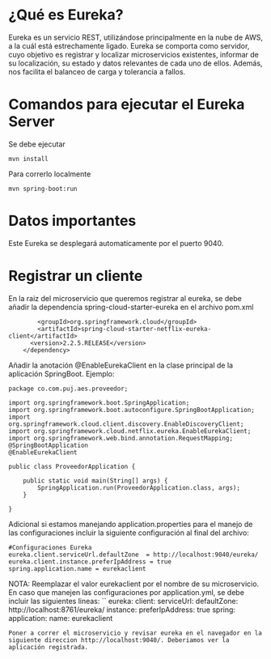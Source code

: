 # ¿Qué es Eureka?

Eureka es un servicio REST, utilizándose principalmente en la nube de AWS, a la cuál está estrechamente ligado. Eureka se comporta como servidor, cuyo objetivo es registrar y localizar microservicios existentes, informar de su localización, su estado y datos relevantes de cada uno de ellos. Además, nos facilita el balanceo de carga y tolerancia a fallos.

# Comandos para ejecutar el Eureka Server

Se debe ejecutar 
``` 
mvn install
```
Para correrlo localmente 
``` 
mvn spring-boot:run
```
# Datos importantes

Este Eureka se desplegará automaticamente por el puerto 9040.

# Registrar un cliente 

En la raiz del microservicio que queremos registrar al eureka, se debe añadir la dependencia spring-cloud-starter-eureka en el archivo pom.xml

```<dependency>
		<groupId>org.springframework.cloud</groupId>
		<artifactId>spring-cloud-starter-netflix-eureka-client</artifactId>
      <version>2.2.5.RELEASE</version>
	</dependency>
```

Añadir la anotación @EnableEurekaClient en la clase principal de la aplicación SpringBoot. Ejemplo:

```
package co.com.puj.aes.proveedor;

import org.springframework.boot.SpringApplication;
import org.springframework.boot.autoconfigure.SpringBootApplication;
import org.springframework.cloud.client.discovery.EnableDiscoveryClient;
import org.springframework.cloud.netflix.eureka.EnableEurekaClient;
import org.springframework.web.bind.annotation.RequestMapping;
@SpringBootApplication
@EnableEurekaClient

public class ProveedorApplication {

    public static void main(String[] args) {
        SpringApplication.run(ProveedorApplication.class, args);
    }

}

```

Adicional si estamos manejando application.properties para el manejo de las configuraciones incluir la siguiente configuración al final del archivo:

```
#Configuraciones Eureka
eureka.client.serviceUrl.defaultZone  = http://localhost:9040/eureka/
eureka.client.instance.preferIpAddress = true
spring.application.name = eurekaclient
```
NOTA: Reemplazar el valor eurekaclient por el nombre de su microservicio.
En caso que manejen las configuraciones por application.yml, se debe incluir las siguientes lineas:
``
eureka:
   client:
      serviceUrl:
         defaultZone: http://localhost:8761/eureka/
      instance:
      preferIpAddress: true
spring:
   application:
      name: eurekaclient
```
Poner a correr el microservicio y revisar eureka en el navegador en la siguiente direccion http://localhost:9040/. Deberiamos ver la aplicación registrada.
